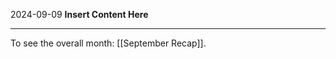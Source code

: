 2024-09-09
__Insert Content Here__
_______________________
To see the overall month: [[September Recap]].